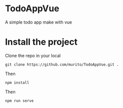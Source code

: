 # TodoAppVue
A simple todo app make with vue

# Install the project

Clone the repo in your local

`git clone https://github.com/murito/TodoAppVue.git .`

Then 

`npm install`

Then

`npm run serve`
